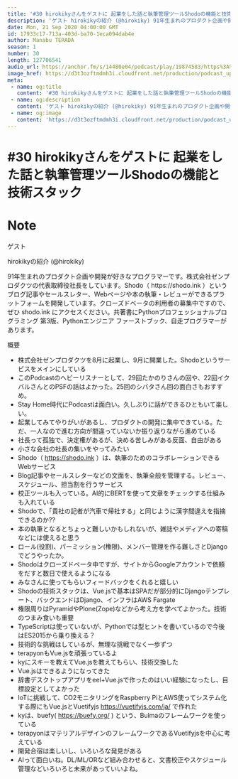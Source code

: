 ```yaml
---
title: '#30 hirokikyさんをゲストに 起業をした話と執筆管理ツールShodoの機能と技術スタック'
description: 'ゲスト hirokikyの紹介 (@hirokiky) 91年生まれのプロダクト企画や開発が好きなプログラマーです。株式会社ゼンプロダクツの代表取締役社長をしています。Shodo（ https://s'
date: Mon, 21 Sep 2020 04:00:00 GMT
id: 17933c17-713a-403d-ba70-1eca094dab4e
author: Manabu TERADA
season: 1
number: 30
length: 127706541
audio_url: https://anchor.fm/s/14480e04/podcast/play/19874583/https%3A%2F%2Fd3ctxlq1ktw2nl.cloudfront.net%2Fstaging%2F2020-8-20%2F966b47bd-450b-9e06-a08a-36fbcdc4395a.mp3
image_href: https://d3t3ozftmdmh3i.cloudfront.net/production/podcast_uploaded/3302665/3302665-1582446732992-f3e5401da36c1.jpg
meta:
 - name: og:title
   content: '#30 hirokikyさんをゲストに 起業をした話と執筆管理ツールShodoの機能と技術スタック'
 - name: og:description
   content: 'ゲスト hirokikyの紹介 (@hirokiky) 91年生まれのプロダクト企画や開発が好きなプログラマーです。株式会社ゼンプロダクツの代表取締役社長をしています。Shodo（ https://s'
 - name: og:image
   content: 'https://d3t3ozftmdmh3i.cloudfront.net/production/podcast_uploaded/3302665/3302665-1582446732992-f3e5401da36c1.jpg'
---
```

# #30 hirokikyさんをゲストに 起業をした話と執筆管理ツールShodoの機能と技術スタック

<DisplayDate :dateStr="'Mon, 21 Sep 2020 04:00:00 GMT'" />
<DisplaySeason :season="1" :topic="30" />


# Note

<p>ゲスト</p>
<p>hirokikyの紹介 (@hirokiky)</p>
<p>91年生まれのプロダクト企画や開発が好きなプログラマーです。株式会社ゼンプロダクツの代表取締役社長をしています。Shodo（ https://shodo.ink ）というブログ記事やセールスレター、Webページや本の執筆・レビューができるプラットフォームを開発しています。クローズドベータの利用者の募集中ですので、ぜひ shodo.ink にアクセスください。共著書にPythonプロフェッショナルプログラミング 第3版、Pythonエンジニア ファーストブック、自走プログラマーがあります。</p>
<p>概要</p>
<ul>
 <li>株式会社ゼンプロダクツを8月に起業し、9月に開業した。Shodoというサービスをメインにしている</li>
 <li>このPodcastのヘビーリスナーとして、29回たかのりさんの回や、22回イクバルさんとのPSFの話はよかった。25回のシバタさん回の面白さもおすすめ。</li>
  <li>Stay Home時代にPodcastは面白い。久しぶりに話ができるひともいて楽しい。</li>
  <li>起業してみてやりがいがあるし、プロダクトの開発に集中できている。ただ、一人なので進む方向が間違っていないか振り返りながら進めている</li>
  <li>社長って孤独で、決定権があるが、決める苦しみがある反面、自由がある</li>
  <li>小さな会社の社長の集いをやってみたい</li>
  <li>Shodo（ <a href="https://shodo.ink/" rel="noreferrer nofollow noopener" target="_blank">https://shodo.ink</a> ）は、執筆のためのコラボレーションできるWebサービス</li>
  <li>Blog記事やセールスレターなどの文面を、執筆全般を管理する。レビュー、スケジュール、担当割を行うサービス</li>
  <li>校正ツールも入っている。AI的にBERTを使って文章をチェックする仕組みも入れている</li>
  <li>Shodoで、「貴社の記者が汽車で帰社する」と同じように漢字間違えを指摘できるのか??</li>
  <li>本の執筆となるとちょっと難しいかもしれないが、雑誌やメディアへの寄稿などには使えると思う</li>
  <li>ロール(役割)、パーミッション(権限)、メンバー管理を作る難しさとDjangoでどうやったか。</li>
  <li>Shodoはクローズドベータ中ですが、サイトからGoogleアカウントで依頼をだすと数日で使えるようになる</li>
  <li>みなさんに使ってもらいフィードバックをくれると嬉しい</li>
  <li>Shodoの技術スタックは、Vue.jsで基本はSPAだが部分的にDjangoテンプレート、バックエンドはDjango、インフラはAWS Fargate</li>
  <li>権限周りはPyramidやPlone(Zope)などから考え方を学べてよかった。技術のつまみ食いも重要</li>
  <li>TypeScriptは使っていないが、Pythonでは型ヒントを書いているので今後はES2015から乗り換える？</li>
  <li>技術的な挑戦はしているが、無理な挑戦でなく一歩ずつ</li>
  <li>terapyonもVue.jsを頑張っているよ</li>
  <li>kyにスキーを教えてVue.jsを教えてもらい、技術交換した</li>
  <li>Vue.jsはできるようになってきた</li>
  <li>辞書デスクトップアプリをeel+Vue.jsで作ったのはいい経験になったし、目標設定としてよかった</li>
  <li>IoTに挑戦して、CO2モニタリングをRaspberry PiとAWS使ってシステム化する際にもVue.jsとVuetifyjs <a href="https://vuetifyjs.com/ja/" rel="noreferrer nofollow noopener" target="_blank">https://vuetifyjs.com/ja/</a> で作れた</li>
  <li>kyは、buefy( <a href="https://buefy.org/" rel="noreferrer nofollow noopener" target="_blank">https://buefy.org/</a> ) という、Bulmaのフレームワークを使っている</li>
  <li>terapyonはマテリアルデザインのフレームワークであるVuetifyjsを中心に考えている</li>
  <li>開発合宿は楽しいし、いろいろな発見がある</li>
  <li>AIって面白いね。DL/ML/ORなど組み合わせると、文書校正やスケジュール管理などいろいろと未来があっていいよね。</li>
</ul>
<p><br></p>



<Player title="#30 hirokikyさんをゲストに 起業をした話と執筆管理ツールShodoの機能と技術スタック" 
  audio_url="https://anchor.fm/s/14480e04/podcast/play/19874583/https%3A%2F%2Fd3ctxlq1ktw2nl.cloudfront.net%2Fstaging%2F2020-8-20%2F966b47bd-450b-9e06-a08a-36fbcdc4395a.mp3" 
  image_href="https://d3t3ozftmdmh3i.cloudfront.net/production/podcast_uploaded/3302665/3302665-1582446732992-f3e5401da36c1.jpg" 
/>

